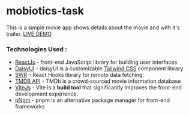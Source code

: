 # mobiotics-task

This is a simple movie app shows details about the movie and with it's trailer. [LIVE DEMO](mobiotics-task.vercel.app)

### Technologies Used :

 - [ReactJs](https://reactjs.org/) - front-end JavaScript library for building user interfaces
 - [DaisyUI](https://daisyui.com/) - daisyUI is a customizable [Tailwind CSS](https://tailwindcss.com/) component library
 - [SWR](https://swr.vercel.app/) - React Hooks library for remote data fetching.
 - [TMDB API](https://www.themoviedb.org/) - TMDb  is a crowd-sourced movie information database
 - [ViteJs](https://vitejs.dev/) - Vite is a **build tool** that significantly improves the front-end development experience.
 - [pNpm](https://pnpm.io/) - pnpm is an alternative package manager for front-end frameworks
